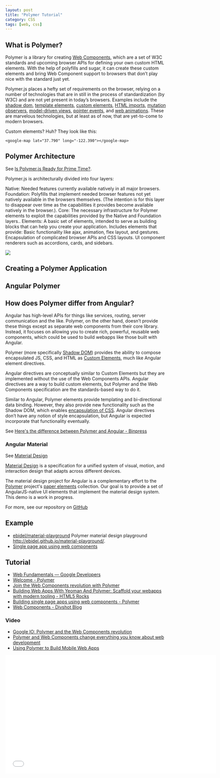 ```yaml
---
layout: post
title: "Polymer Tutorial"
category: CSS
tags: [web, css]
---
```


## What is Polymer?

Polymer is a library for creating [Web Components](http://css-tricks.com/modular-future-web-components/), which&nbsp;are a set of W3C standards and upcoming browser APIs for defining your own custom HTML elements. With the help of polyfills and sugar, it can create these custom elements and bring Web Component support to browsers that don’t play nice with the standard just yet.

Polymer.js places a hefty set of requirements on the browser, relying on a number of technologies that are in still in the process of standardization (by W3C) and are not yet present in today’s browsers.  Examples include the [shadow dom](http://www.w3.org/TR/shadow-dom/), [template elements](http://www.w3.org/TR/html5/scripting-1.html#the-template-element), [custom elements](http://www.w3.org/TR/custom-elements/), [HTML imports](http://www.w3.org/TR/html-imports/), [mutation observers](http://www.w3.org/TR/dom/#mutation-observers), [model-driven views](http://mdv.googlecode.com/svn/trunk/docs/design_intro.html), [pointer events](http://www.w3.org/TR/pointerevents/), and [web animations](http://www.w3.org/TR/web-animations/).  These are marvelous technologies, but at least as of now,  that are yet-to-come to modern browsers.

Custom elements? Huh? They look like this:

    <google-map lat="37.790" long="-122.390"></google-map>

## Polymer Architecture

See [Is Polymer.js Ready for Prime Time?](http://www.toptal.com/front-end/polymer-js-the-future-of-web-application-development).

Polymer.js is architecturally divided into four layers:

Native:  Needed features currently available natively in all major browsers.
Foundation:  Polyfills that implement needed browser features not yet natively available in the browsers themselves.  (The intention is for this layer to disappear over time as the capabilities it provides become available natively in the browser.).
Core:  The necessary infrastructure for Polymer elements to exploit the capabilities provided by the Native and Foundation layers..
Elements:  A basic set of elements, intended to serve as building blocks that can help you create your application.  Includes elements that provide:
Basic functionality like ajax, animation, flex layout, and gestures.
Encapsulation of complicated browser APIs and CSS layouts.
UI component renderers such as accordions, cards, and sidebars.

![](http://www.toptal.com/uploads/blog/image/393/toptal-blog-image-1399907631482.png)

## Creating a Polymer Application

## Angular Polymer

## How does Polymer differ from Angular?

Angular has high-level APIs for things like services, routing, server communication and the like. Polymer, on the other hand, doesn’t provide these things except as separate web components from their core library. Instead, it focuses on allowing you to create rich, powerful, reusable web components, which could be used to build webapps like those built with Angular. 

Polymer (more specifically [Shadow DOM](http://www.html5rocks.com/en/tutorials/webcomponents/shadowdom/)) provides the ability to compose encapsulated JS, CSS, and HTML as [Custom Elements](http://www.html5rocks.com/en/tutorials/webcomponents/customelements/), much like Angular element directives.

Angular directives are conceptually similar to Custom Elements but they are implemented without the use of the Web Components APIs. Angular directives are a way to build custom elements, but Polymer and the Web Components specification are the standards-based way to do it.

Similar to Angular, Polymer elements provide templating and bi-directional data binding. However, they also provide new functionality such as the Shadow DOM, which enables [encapsulation of CSS](http://www.html5rocks.com/en/tutorials/webcomponents/shadowdom-201/). Angular directives don’t have any notion of style encapsulation, but Angular is expected incorporate that functionality eventually.

See [Here's the difference between Polymer and Angular - Binpress](http://www.binpress.com/blog/2014/06/26/polymer-vs-angular/)

### Angular Material

See [Material Design](https://material.angularjs.org/#/) 

[Material Design](http://www.google.com/design/spec/material-design/) is a specification for a unified system of visual, motion, and interaction design that adapts across different devices.

The material design project for Angular is a complementary effort to the [Polymer](http://www.polymer-project.org/) project's [paper elements](http://www.polymer-project.org/docs/elements/paper-elements.html) collection. Our goal is to provide a set of AngularJS-native UI elements that implement the material design system. This demo is a work in progress.

For more, see our repository on [GitHub](https://github.com/angular/material)

## Example

- [ebidel/material-playground](https://github.com/ebidel/material-playground) Polymer material design playground <http://ebidel.github.io/material-playground/>.
- [Single page app using web components](http://polymer-change.appspot.com/demos/spa.html#one)

## Tutorial

- [Web Fundamentals — Google Developers](https://developers.google.com/web/fundamentals/)
- [Welcome - Polymer](http://www.polymer-project.org/)
- [Join the Web Components revolution with Polymer](http://www.ibm.com/developerworks/library/wa-polymer)
- [Building Web Apps With Yeoman And Polymer: Scaffold your webapps with modern tooling - HTML5 Rocks](http://www.html5rocks.com/en/tutorials/webcomponents/yeoman/)
- [Building single page apps using web components - Polymer](https://www.polymer-project.org/articles/spa.html)
- [Web Components - Divshot Blog](https://divshot.com/blog/categories/web-components/)

### Video

- [Google IO: Polymer and the Web Components revolution](https://www.youtube.com/watch?v=yRbOSdAe_JU)
- [Polymer and Web Components change everything you know about web development](https://www.youtube.com/watch?v=8OJ7ih8EE7s)
- [Using Polymer to Build Mobile Web Apps](https://www.youtube.com/watch?v=rZ9fhOPooN4)

<iframe src="//www.youtube.com/embed/HKrYfrAzqFA" width="660" height="371" frameborder="0" allowfullscreen="allowfullscreen"></iframe>

